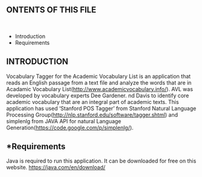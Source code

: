 ONTENTS OF THIS FILE
---------------------
   
 * Introduction
 * Requirements

INTRODUCTION
------------
Vocabulary Tagger for the Academic Vocabulary List is an application that reads an English passage from a text file and analyze the words that are in Acadamic Vocabulary List(http://www.academicvocabulary.info/). AVL was developed by vocabulary experts Dee Gardener. nd Davis to identify core academic vocabulary that are an integral part of academic texts. This application has used ‘Stanford POS Tagger’ from Stanford Natural Language Processing Group(http://nlp.stanford.edu/software/tagger.shtml) and simplenlg from JAVA API for natural Language Generation(https://code.google.com/p/simplenlg/).

*Requirements
------------
Java is required to run this application. It can be downloaded for free on this website. https://java.com/en/download/


